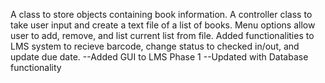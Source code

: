 A class to store objects containing book information. A controller class to take user input and create a text file of a list of books. Menu options allow user to add, remove, and list current list from file. Added functionalities to LMS system to recieve barcode, change status to checked in/out, and update due date.
 --Added GUI to LMS Phase 1
 --Updated with Database functionality

